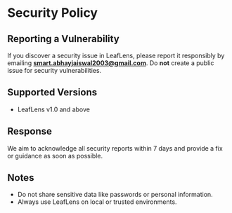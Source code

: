 # Security Policy

## Reporting a Vulnerability
If you discover a security issue in LeafLens, please report it responsibly by emailing **smart.abhayjaiswal2003@gmail.com**.
Do **not** create a public issue for security vulnerabilities.

## Supported Versions
- LeafLens v1.0 and above

## Response
We aim to acknowledge all security reports within 7 days and provide a fix or guidance as soon as possible.

## Notes
- Do not share sensitive data like passwords or personal information.
- Always use LeafLens on local or trusted environments.
